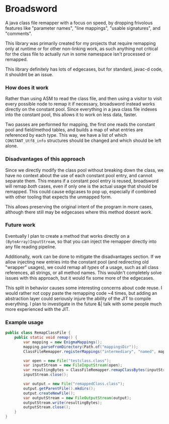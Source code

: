 # Broadsword

A java class file remapper with a focus on speed, by dropping frivolous features like "parameter names", "line mappings",
 "usable signatures", and "comments".

This library was primarily created for my projects that require remapping only at runtime or for other non-linking work,
as such anything not critical for the class file to actually *run* in some namespace isn't processed or remapped.

This library definitely has lots of edgecases, but for standard, javac-d code, it shouldnt be an issue.

### How does it work
Rather than using ASM to read the class file, and then using a visitor to visit every possible node to remap
it if necessary, broadsword instead works directly on the constant pool. Since everything in a java class file
indexes into the constant pool, this allows it to work on less data, faster.

Two passes are performed for mapping, the first one reads the constant pool and field/method tables, and builds a map of what
entries are referenced by each type. This way, we have a list of which `CONSTANT_Utf8_info` structures
should be changed and which should be left alone.

### Disadvantages of this approach

Since we directly modify the class pool without breaking down the class, we have no context about the use of each
constant pool entry, and cannot separate them. This means if a constant pool entry is reused, broadsword will
remap *both* cases, even if only one is the actual usage that should be remapped. This could cause edgcases
to pop up, especially if combined with other tooling that expects the unmapped form.

This allows preserving the original intent of the program in more cases, although there still may be edgecases where
this method doesnt work.

### Future work

Eventually I plan to create a method that works directly on a `(ByteArray)InputStream`, so that you can inject the
remapper directly into any file reading pipeline.

Additionally, work can be done to mitigate the disadvantages section. If we allow injecting new entries into the
constant pool (and redirecting old "wrapper" usages), we could remap all *types* of a usage, such as all class references, all strings, or all method names.
This wouldn't completely solve issues with this approach, but it would fix some more of the edgecases.

This split in behavior causes some interesting concerns about code reuse. I would rather not copy paste the remapping
code ~4 times, but adding an abstraction layer could seriously injure the ability of the JIT to compile everything.
I plan to investigate in the future &| talk with some people much more experienced with the JIT.

### Example usage
```java
public class RemapClassFile {
    public static void remap() {
        var mapping = new EnigmaMappings();
        mapping.parseFromDirectory(Path.of("mappingsDir"));
        ClassFileRemapper.registerMappings("intermediary", "named", mapping);

        var open = new File("testclass.class");
        var inputStream = new FileInputStream(open);
        var resultingBytes = ClassFileRemapper.remapClassBytes(inputStream.readAllBytes(), "intermediary", "named");
        inputStream.close();

        var output = new File("remappedClass.class");
        output.getParentFile().mkdirs();
        output.createNewFile();
        var outputStream = new FileOutputStream(output);
        outputStream.write(resultingBytes);
        outputStream.close();
    }
}
```